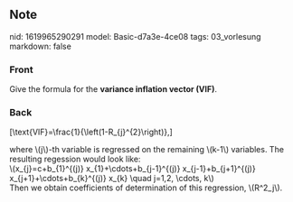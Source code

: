 ## Note
nid: 1619965290291
model: Basic-d7a3e-4ce08
tags: 03_vorlesung
markdown: false

### Front
Give the formula for the <b>variance inflation vector (VIF)</b>.

### Back
\[\text{VIF}=\frac{1}{\left(1-R_{j}^{2}\right)},\]
<div>
  where \(j\)-th variable is regressed on the remaining \(k-1\)
  variables. The resulting regession would look like:
</div>
<div>
  \(x_{j}=c+b_{1}^{(j)} x_{1}+\cdots+b_{j-1}^{(j)}
  x_{j-1}+b_{j+1}^{(j)} x_{j+1}+\cdots+b_{k}^{(j)} x_{k} \quad
  j=1,2, \cdots, k\)
</div>
<div>
  Then we obtain coefficients of determination of this regression,
  \(R^2_j\).
</div>
